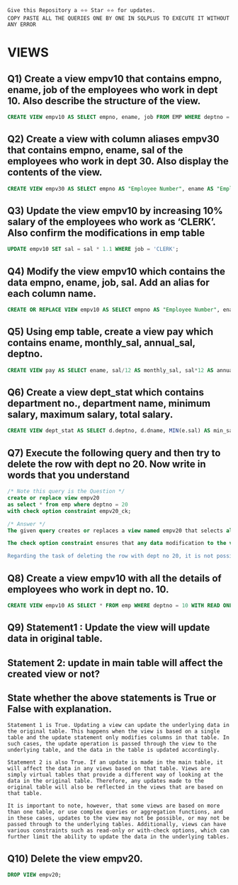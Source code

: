```
Give this Repository a ⭐️⭐️ Star ⭐️⭐️ for updates.
COPY PASTE ALL THE QUERIES ONE BY ONE IN SQLPLUS TO EXECUTE IT WITHOUT ANY ERROR
```
# VIEWS
## Q1) Create a view empv10 that contains empno, ename, job of the employees who work in dept 10. Also describe the structure of the view.
```sql
CREATE VIEW empv10 AS SELECT empno, ename, job FROM EMP WHERE deptno = 10;
```

## Q2) Create a view with column aliases empv30 that contains empno, ename, sal of the employees who work in dept 30. Also display the contents of the view.
```sql
CREATE VIEW empv30 AS SELECT empno AS "Employee Number", ename AS "Employee Name", sal AS "Salary" FROM EMP WHERE deptno = 30;
```

## Q3) Update the view empv10 by increasing 10% salary of the employees who work as ‘CLERK’. Also confirm the modifications in emp table
```sql
UPDATE empv10 SET sal = sal * 1.1 WHERE job = 'CLERK';
```

## Q4) Modify the view empv10 which contains the data empno, ename, job, sal. Add an alias for each column name.
```sql
CREATE OR REPLACE VIEW empv10 AS SELECT empno AS "Employee Number", ename AS "Employee Name", job AS "Job Title", sal AS "Salary" FROM EMP WHERE deptno = 10;
```

## Q5) Using emp table, create a view pay which contains ename, monthly_sal, annual_sal, deptno.
```sql
CREATE VIEW pay AS SELECT ename, sal/12 AS monthly_sal, sal*12 AS annual_sal, deptno FROM EMP;

```

## Q6) Create a view dept_stat which contains department no., department name, minimum salary, maximum salary, total salary.
```sql
CREATE VIEW dept_stat AS SELECT d.deptno, d.dname, MIN(e.sal) AS min_sal, MAX(e.sal) AS max_sal, SUM(e.sal) AS total_sal FROM EMP e JOIN DEPT d ON e.deptno = d.deptno GROUP BY d.deptno, d.dname;
```

## Q7) Execute the following query and then try to delete the row with dept no 20. Now write in words that you understand
```sql
/* Note this query is the Question */
create or replace view empv20
as select * from emp where deptno = 20
with check option constraint empv20_ck;
```
```sql
/* Answer */
The given query creates or replaces a view named empv20 that selects all the columns from the EMP table where the deptno column equals 20. The view also has a check option constraint named empv20_ck.

The check option constraint ensures that any data modification to the view only affects rows that meet the view's filter criteria. In this case, the constraint makes sure that any new or modified rows inserted into the empv20 view also have a deptno value of 20. This constraint helps maintain data consistency and integrity by preventing invalid data from being added to the view.

Regarding the task of deleting the row with dept no 20, it is not possible to do so directly since the view empv20 only selects rows with deptno of 20. If you want to delete the row with deptno 20, you will need to delete it from the EMP table directly. However, if you try to delete a row from the EMP table that has a deptno of 20, the check option constraint named empv20_ck will prevent the deletion since it violates the constraint's rule that the deptno must be 20.
```

## Q8) Create a view empv10 with all the details of employees who work in dept no. 10.
```sql
CREATE VIEW empv10 AS SELECT * FROM emp WHERE deptno = 10 WITH READ ONLY;
```
## Q9) Statement1 : Update the view will update data in original table.

## Statement 2: update in main table will affect the created view or not?

## State whether the above statements is True or False with explanation.
```
Statement 1 is True. Updating a view can update the underlying data in the original table. This happens when the view is based on a single table and the update statement only modifies columns in that table. In such cases, the update operation is passed through the view to the underlying table, and the data in the table is updated accordingly.

Statement 2 is also True. If an update is made in the main table, it will affect the data in any views based on that table. Views are simply virtual tables that provide a different way of looking at the data in the original table. Therefore, any updates made to the original table will also be reflected in the views that are based on that table.

It is important to note, however, that some views are based on more than one table, or use complex queries or aggregation functions, and in these cases, updates to the view may not be possible, or may not be passed through to the underlying tables. Additionally, views can have various constraints such as read-only or with-check options, which can further limit the ability to update the data in the underlying tables.
```

## Q10) Delete the view empv20.
```sql
DROP VIEW empv20;
```